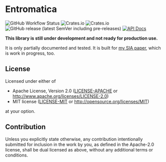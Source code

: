 # Entromatica

![GitHub Workflow Status](https://img.shields.io/github/actions/workflow/status/DanielMeiborg/entromatica/ci.yml?label=CI)
![Crates.io](https://img.shields.io/crates/l/entromatica)
![Crates.io](https://img.shields.io/crates/v/entromatica)
![GitHub release (latest SemVer including pre-releases)](https://img.shields.io/github/v/release/DanielMeiborg/entromatica?include_prereleases)
<a href="https://docs.rs/entromatica/"><img alt="API Docs" src="https://img.shields.io/badge/docs.rs-entromatica-orange"/></a>

**This library is still under development and not ready for production use.**

It is only partially documented and tested. It is built for [my SIA
paper](https://github.com/DanielMeiborg/sia), which is work in progress, too.

## License

Licensed under either of

 * Apache License, Version 2.0
   ([LICENSE-APACHE](LICENSE-APACHE) or http://www.apache.org/licenses/LICENSE-2.0)
 * MIT license
   ([LICENSE-MIT](LICENSE-MIT) or http://opensource.org/licenses/MIT)

at your option.

## Contribution

Unless you explicitly state otherwise, any contribution intentionally submitted
for inclusion in the work by you, as defined in the Apache-2.0 license, shall be
dual licensed as above, without any additional terms or conditions.
